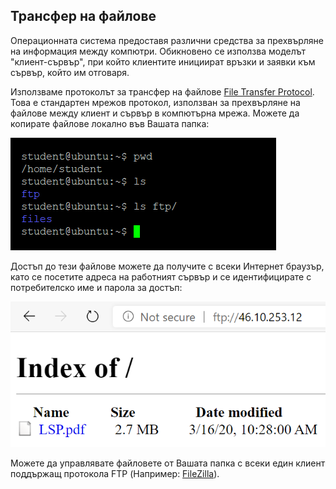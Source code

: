 ## Трансфер на файлове

Операционната система предоставя различни средства за прехвърляне на информация между компютри. Обикновено се използва моделът "клиент-сървър", при който клиентите инициират връзки и заявки към сървър, който им отговаря.

Използваме протоколът за трансфер на файлове [File Transfer Protocol](https://bg.wikipedia.org/wiki/FTP). Това е стандартен мрежов протокол, използван за прехвърляне на файлове между клиент и сървър в компютърна мрежа. Можете да копирате файлове локално във Вашата папка: 

![06_1.png](06_1.png)  

Достъп до тези файлове можете да получите с всеки Интернет браузър, като се посетите адреса на работният сървър и се идентифицирате с потребителско име и парола за достъп:

![06_2.png](06_2.png)   

Можете да управлявате файловете от Вашата папка с всеки един клиент поддържащ протокола FTP (Например:  [FileZilla](https://filezilla-project.org/download.php)).
